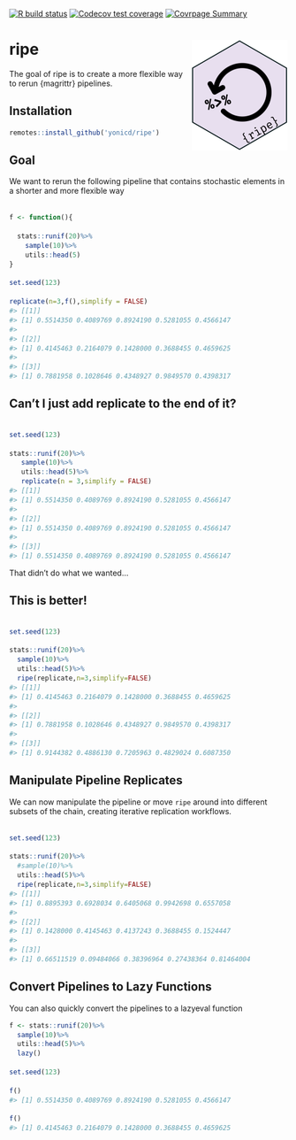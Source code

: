 
<!-- README.md is generated from README.Rmd. Please edit that file -->

<!-- badges: start -->

[![R build
status](https://github.com/yonicd/ripe/workflows/R/badge.svg)](https://github.com/yonicd/ripe)
[![Codecov test
coverage](https://codecov.io/gh/yonicd/ripe/branch/master/graph/badge.svg)](https://codecov.io/gh/yonicd/ripe?branch=master)
[![Covrpage
Summary](https://img.shields.io/badge/covrpage-Last_Build_2019_11_20-brightgreen.svg)](http://tinyurl.com/vzcsnsa)
<!-- badges: end -->

# ripe <img src="https://github.com/yonicd/ripe/raw/master/input/logo.png" align="right"  class="logo"/>

The goal of ripe is to create a more flexible way to rerun {magrittr}
pipelines.

## Installation

``` r
remotes::install_github('yonicd/ripe')
```

## Goal

We want to rerun the following pipeline that contains stochastic
elements in a shorter and more flexible way

``` r

f <- function(){
  
  stats::runif(20)%>%
    sample(10)%>%
    utils::head(5)
}

set.seed(123)

replicate(n=3,f(),simplify = FALSE)
#> [[1]]
#> [1] 0.5514350 0.4089769 0.8924190 0.5281055 0.4566147
#> 
#> [[2]]
#> [1] 0.4145463 0.2164079 0.1428000 0.3688455 0.4659625
#> 
#> [[3]]
#> [1] 0.7881958 0.1028646 0.4348927 0.9849570 0.4398317
```

## Can’t I just add replicate to the end of it?

``` r

set.seed(123)

stats::runif(20)%>%
   sample(10)%>%
   utils::head(5)%>%
   replicate(n = 3,simplify = FALSE)
#> [[1]]
#> [1] 0.5514350 0.4089769 0.8924190 0.5281055 0.4566147
#> 
#> [[2]]
#> [1] 0.5514350 0.4089769 0.8924190 0.5281055 0.4566147
#> 
#> [[3]]
#> [1] 0.5514350 0.4089769 0.8924190 0.5281055 0.4566147
```

That didn’t do what we wanted…

## This is better\!

``` r

set.seed(123)

stats::runif(20)%>%
  sample(10)%>%
  utils::head(5)%>%
  ripe(replicate,n=3,simplify=FALSE)
#> [[1]]
#> [1] 0.4145463 0.2164079 0.1428000 0.3688455 0.4659625
#> 
#> [[2]]
#> [1] 0.7881958 0.1028646 0.4348927 0.9849570 0.4398317
#> 
#> [[3]]
#> [1] 0.9144382 0.4886130 0.7205963 0.4829024 0.6087350
```

## Manipulate Pipeline Replicates

We can now manipulate the pipeline or move `ripe` around into different
subsets of the chain, creating iterative replication workflows.

``` r

set.seed(123)

stats::runif(20)%>%
  #sample(10)%>%
  utils::head(5)%>%
  ripe(replicate,n=3,simplify=FALSE)
#> [[1]]
#> [1] 0.8895393 0.6928034 0.6405068 0.9942698 0.6557058
#> 
#> [[2]]
#> [1] 0.1428000 0.4145463 0.4137243 0.3688455 0.1524447
#> 
#> [[3]]
#> [1] 0.66511519 0.09484066 0.38396964 0.27438364 0.81464004
```

## Convert Pipelines to Lazy Functions

You can also quickly convert the pipelines to a lazyeval function

``` r
f <- stats::runif(20)%>%
  sample(10)%>%
  utils::head(5)%>%
  lazy()

set.seed(123)

f()
#> [1] 0.5514350 0.4089769 0.8924190 0.5281055 0.4566147

f()
#> [1] 0.4145463 0.2164079 0.1428000 0.3688455 0.4659625
```
